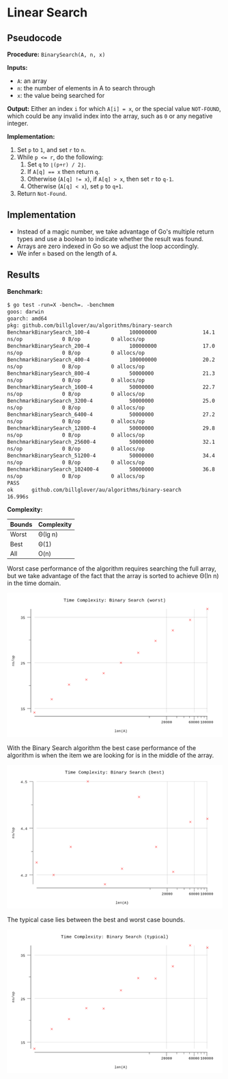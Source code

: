 # Linear Search

## Pseudocode

**Procedure:** `BinarySearch(A, n, x)`

**Inputs:**

* `A`: an array
* `n`: the number of elements in A to search through
* `x`: the value being searched for

**Output:** Either an index `i` for which `A[i] = x`, or the special value `NOT-FOUND`, which could be any invalid index into the array, such as `0` or any negative integer.

**Implementation:**

1. Set `p` to `1`, and set `r` to `n`.
2. While `p <= r`, do the following:
   1. Set `q` to `⌊(p+r) / 2⌋`.
   2. If `A[q] == x` then return `q`.
   3. Otherwise (`A[q] != x`), if `A[q] > x`, then set `r` to `q-1`.
   4. Otherwise (`A[q] < x`), set `p` to `q+1`.
3. Return `Not-Found`.

## Implementation

* Instead of a magic number, we take advantage of Go's multiple return types and use a boolean to indicate whether the result was found.
* Arrays are zero indexed in Go so we adjust the loop accordingly.
* We infer `n` based on the length of `A`.

## Results

**Benchmark:**

```plain
$ go test -run=X -bench=. -benchmem
goos: darwin
goarch: amd64
pkg: github.com/billglover/au/algorithms/binary-search
BenchmarkBinarySearch_100-4             100000000               14.1 ns/op             0 B/op          0 allocs/op
BenchmarkBinarySearch_200-4             100000000               17.0 ns/op             0 B/op          0 allocs/op
BenchmarkBinarySearch_400-4             100000000               20.2 ns/op             0 B/op          0 allocs/op
BenchmarkBinarySearch_800-4             50000000                21.3 ns/op             0 B/op          0 allocs/op
BenchmarkBinarySearch_1600-4            50000000                22.7 ns/op             0 B/op          0 allocs/op
BenchmarkBinarySearch_3200-4            50000000                25.0 ns/op             0 B/op          0 allocs/op
BenchmarkBinarySearch_6400-4            50000000                27.2 ns/op             0 B/op          0 allocs/op
BenchmarkBinarySearch_12800-4           50000000                29.8 ns/op             0 B/op          0 allocs/op
BenchmarkBinarySearch_25600-4           50000000                32.1 ns/op             0 B/op          0 allocs/op
BenchmarkBinarySearch_51200-4           50000000                34.4 ns/op             0 B/op          0 allocs/op
BenchmarkBinarySearch_102400-4          50000000                36.8 ns/op             0 B/op          0 allocs/op
PASS
ok      github.com/billglover/au/algorithms/binary-search       16.996s
```

**Complexity:**

| Bounds | Complexity |
|--------|------------|
| Worst  | Θ(lg n)       |
| Best   | Θ(1)       |
| All    | O(n)       |

Worst case performance of the algorithm requires searching the full array, but we take advantage of the fact that the array is sorted to achieve Θ(ln n) in the time domain.

![Time Complexity: Linear Search](img/complexity_time_worst.png)

With the Binary Search algorithm the best case performance of the algorithm is when the item we are looking for is in the middle of the array.

![Time Complexity: Linear Search](img/complexity_time_best.png)

The typical case lies between the best and worst case bounds.

![Time Complexity: Linear Search](img/complexity_time_typical.png)
